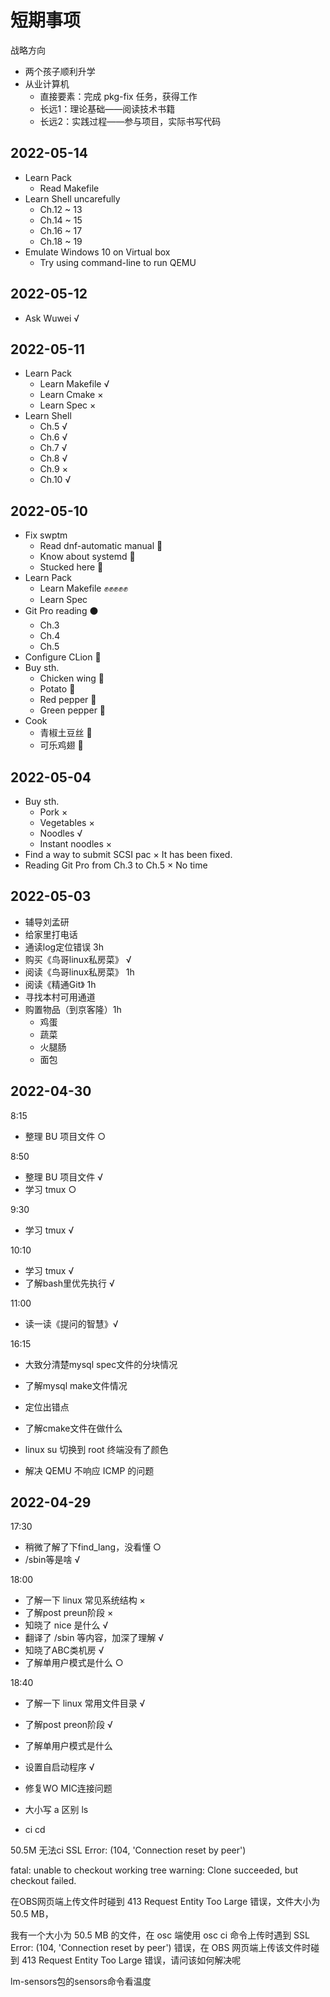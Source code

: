 
# 短期事项

战略方向

- 两个孩子顺利升学
- 从业计算机
  - 直接要素：完成 pkg-fix 任务，获得工作
  - 长远1：理论基础——阅读技术书籍
  - 长远2：实践过程——参与项目，实际书写代码

## 2022-05-14

- Learn Pack
  - Read Makefile
- Learn Shell uncarefully
  - Ch.12 ~ 13
  - Ch.14 ~ 15
  - Ch.16 ~ 17
  - Ch.18 ~ 19
- Emulate Windows 10 on Virtual box
  - Try using command-line to run QEMU

## 2022-05-12

- Ask Wuwei √

## 2022-05-11

- Learn Pack
  - Learn Makefile √
  - Learn Cmake ×
  - Learn Spec ×
- Learn Shell
  - Ch.5 √
  - Ch.6 √
  - Ch.7 √
  - Ch.8 √
  - Ch.9 ×
  - Ch.10 √

## 2022-05-10

- Fix swptm 
  - Read dnf-automatic manual 🔵
  - Know about systemd 🔵
  - Stucked here 🔴
- Learn Pack
  - Learn Makefile ✊✊✊✊✊
  - Learn Spec
- Git Pro reading ⚫
  - Ch.3
  - Ch.4
  - Ch.5
- Configure CLion 🔵
- Buy sth.
  - Chicken wing 🔵
  - Potato 🔵
  - Red pepper 🔵
  - Green pepper 🔵
- Cook
  - 青椒土豆丝 🔵
  - 可乐鸡翅 🔵

## 2022-05-04

- Buy sth.
  - Pork ×
  - Vegetables ×
  - Noodles √
  - Instant noodles ×
- Find a way to submit SCSI pac × It has been fixed.
- Reading Git Pro from Ch.3 to Ch.5 × No time

## 2022-05-03

- 辅导刘孟研
- 给家里打电话
- 通读log定位错误 3h
- 购买《鸟哥linux私房菜》 √
- 阅读《鸟哥linux私房菜》 1h
- 阅读《精通Git》 1h
- 寻找本村可用通道
- 购置物品（到京客隆）1h
  - 鸡蛋
  - 蔬菜
  - 火腿肠
  - 面包

## 2022-04-30

8:15

- 整理 BU 项目文件 ○

8:50

- 整理 BU 项目文件 √
- 学习 tmux ○

9:30

- 学习 tmux √

10:10

- 学习 tmux √
- 了解bash里优先执行 √

11:00

- 读一读《提问的智慧》√

16:15

- 大致分清楚mysql spec文件的分块情况

-  了解mysql make文件情况
- 定位出错点

- 了解cmake文件在做什么

- linux su 切换到 root 终端没有了颜色
- 解决 QEMU 不响应 ICMP 的问题

## 2022-04-29

17:30

- 稍微了解了下find_lang，没看懂 ○
- /sbin等是啥 √

18:00

- 了解一下 linux 常见系统结构 ×
- 了解post preun阶段 ×
- 知晓了 nice 是什么 √
- 翻译了 /sbin 等内容，加深了理解 √
- 知晓了ABC类机房 √
- 了解单用户模式是什么 ○

18:40

- 了解一下 linux 常用文件目录 √
- 了解post preon阶段 √
- 了解单用户模式是什么
- 设置自启动程序 √

- 修复WO MIC连接问题
- 大小写 a 区别 ls
- ci cd

50.5M 无法ci
SSL Error: (104, 'Connection reset by peer')

fatal: unable to checkout working tree
warning: Clone succeeded, but checkout failed.

在OBS网页端上传文件时碰到 413 Request Entity Too Large 错误，文件大小为 50.5 MB，

我有一个大小为 50.5 MB 的文件，在 osc 端使用 osc ci 命令上传时遇到 SSL Error: (104, 'Connection reset by peer') 错误，在 OBS 网页端上传该文件时碰到 413 Request Entity Too Large 错误，请问该如何解决呢

lm-sensors包的sensors命令看温度
